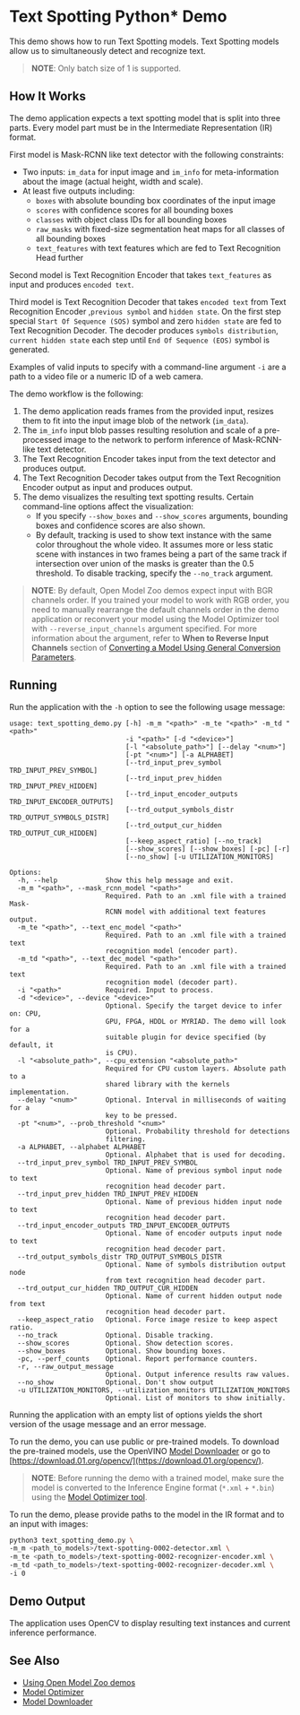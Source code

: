# Text Spotting Python* Demo

This demo shows how to run Text Spotting models. Text Spotting models allow us to simultaneously detect and recognize text.

> **NOTE**: Only batch size of 1 is supported.

## How It Works

The demo application expects a text spotting model that is split into three parts. Every model part must be in the Intermediate Representation (IR) format.

First model is Mask-RCNN like text detector with the following constraints:

* Two inputs: `im_data` for input image and `im_info` for meta-information about the image (actual height, width and scale).
* At least five outputs including:
    * `boxes` with absolute bounding box coordinates of the input image
    * `scores` with confidence scores for all bounding boxes
    * `classes` with object class IDs for all bounding boxes
    * `raw_masks` with fixed-size segmentation heat maps for all classes of all bounding boxes
    * `text_features` with text features which are fed to Text Recognition Head further

Second model is Text Recognition Encoder that takes `text_features` as input and produces `encoded text`.

Third model is Text Recognition Decoder that takes `encoded text` from Text Recognition Encoder ,`previous symbol` and `hidden state`. On the first step special `Start Of Sequence (SOS)` symbol and zero `hidden state` are fed to Text Recognition Decoder. The decoder produces `symbols distribution`, `current hidden state` each step until `End Of Sequence (EOS)` symbol is generated.

Examples of valid inputs to specify with a command-line argument `-i` are a path to a video file or a numeric ID of a web camera.

The demo workflow is the following:

1. The demo application reads frames from the provided input, resizes them to fit into the input image blob of the network (`im_data`).
2. The `im_info` input blob passes resulting resolution and scale of a pre-processed image to the network to perform inference of Mask-RCNN-like text detector.
3. The Text Recognition Encoder takes input from the text detector and produces output.
4. The Text Recognition Decoder takes output from the Text Recognition Encoder output as input and produces output.
5. The demo visualizes the resulting text spotting results. Certain command-line options affect the visualization:
    * If you specify `--show_boxes` and `--show_scores` arguments, bounding boxes and confidence scores are also shown.
    * By default, tracking is used to show text instance with the same color throughout the whole video.
      It assumes more or less static scene with instances in two frames being a part of the same track if intersection over union of the masks is greater than the 0.5 threshold. To disable tracking, specify the `--no_track` argument.

> **NOTE**: By default, Open Model Zoo demos expect input with BGR channels order. If you trained your model to work with RGB order, you need to manually rearrange the default channels order in the demo application or reconvert your model using the Model Optimizer tool with `--reverse_input_channels` argument specified. For more information about the argument, refer to **When to Reverse Input Channels** section of [Converting a Model Using General Conversion Parameters](https://docs.openvinotoolkit.org/latest/_docs_MO_DG_prepare_model_convert_model_Converting_Model_General.html).

## Running

Run the application with the `-h` option to see the following usage message:

```
usage: text_spotting_demo.py [-h] -m_m "<path>" -m_te "<path>" -m_td "<path>"
                             -i "<path>" [-d "<device>"]
                             [-l "<absolute_path>"] [--delay "<num>"]
                             [-pt "<num>"] [-a ALPHABET]
                             [--trd_input_prev_symbol TRD_INPUT_PREV_SYMBOL]
                             [--trd_input_prev_hidden TRD_INPUT_PREV_HIDDEN]
                             [--trd_input_encoder_outputs TRD_INPUT_ENCODER_OUTPUTS]
                             [--trd_output_symbols_distr TRD_OUTPUT_SYMBOLS_DISTR]
                             [--trd_output_cur_hidden TRD_OUTPUT_CUR_HIDDEN]
                             [--keep_aspect_ratio] [--no_track]
                             [--show_scores] [--show_boxes] [-pc] [-r]
                             [--no_show] [-u UTILIZATION_MONITORS]

Options:
  -h, --help            Show this help message and exit.
  -m_m "<path>", --mask_rcnn_model "<path>"
                        Required. Path to an .xml file with a trained Mask-
                        RCNN model with additional text features output.
  -m_te "<path>", --text_enc_model "<path>"
                        Required. Path to an .xml file with a trained text
                        recognition model (encoder part).
  -m_td "<path>", --text_dec_model "<path>"
                        Required. Path to an .xml file with a trained text
                        recognition model (decoder part).
  -i "<path>"           Required. Input to process.
  -d "<device>", --device "<device>"
                        Optional. Specify the target device to infer on: CPU,
                        GPU, FPGA, HDDL or MYRIAD. The demo will look for a
                        suitable plugin for device specified (by default, it
                        is CPU).
  -l "<absolute_path>", --cpu_extension "<absolute_path>"
                        Required for CPU custom layers. Absolute path to a
                        shared library with the kernels implementation.
  --delay "<num>"       Optional. Interval in milliseconds of waiting for a
                        key to be pressed.
  -pt "<num>", --prob_threshold "<num>"
                        Optional. Probability threshold for detections
                        filtering.
  -a ALPHABET, --alphabet ALPHABET
                        Optional. Alphabet that is used for decoding.
  --trd_input_prev_symbol TRD_INPUT_PREV_SYMBOL
                        Optional. Name of previous symbol input node to text
                        recognition head decoder part.
  --trd_input_prev_hidden TRD_INPUT_PREV_HIDDEN
                        Optional. Name of previous hidden input node to text
                        recognition head decoder part.
  --trd_input_encoder_outputs TRD_INPUT_ENCODER_OUTPUTS
                        Optional. Name of encoder outputs input node to text
                        recognition head decoder part.
  --trd_output_symbols_distr TRD_OUTPUT_SYMBOLS_DISTR
                        Optional. Name of symbols distribution output node
                        from text recognition head decoder part.
  --trd_output_cur_hidden TRD_OUTPUT_CUR_HIDDEN
                        Optional. Name of current hidden output node from text
                        recognition head decoder part.
  --keep_aspect_ratio   Optional. Force image resize to keep aspect ratio.
  --no_track            Optional. Disable tracking.
  --show_scores         Optional. Show detection scores.
  --show_boxes          Optional. Show bounding boxes.
  -pc, --perf_counts    Optional. Report performance counters.
  -r, --raw_output_message
                        Optional. Output inference results raw values.
  --no_show             Optional. Don't show output
  -u UTILIZATION_MONITORS, --utilization_monitors UTILIZATION_MONITORS
                        Optional. List of monitors to show initially.
```

Running the application with an empty list of options yields the short version of the usage message and an error message.

To run the demo, you can use public or pre-trained models. To download the pre-trained models, use the OpenVINO [Model Downloader](../../../tools/downloader/README.md) or go to [https://download.01.org/opencv/](https://download.01.org/opencv/).

> **NOTE**: Before running the demo with a trained model, make sure the model is converted to the Inference Engine format (`*.xml` + `*.bin`) using the [Model Optimizer tool](https://docs.openvinotoolkit.org/latest/_docs_MO_DG_Deep_Learning_Model_Optimizer_DevGuide.html).

To run the demo, please provide paths to the model in the IR format and to an input with images:
```bash
python3 text_spotting_demo.py \
-m_m <path_to_models>/text-spotting-0002-detector.xml \
-m_te <path_to_models>/text-spotting-0002-recognizer-encoder.xml \
-m_td <path_to_models>/text-spotting-0002-recognizer-decoder.xml \
-i 0
```

## Demo Output

The application uses OpenCV to display resulting text instances and current inference performance.

## See Also
* [Using Open Model Zoo demos](../../README.md)
* [Model Optimizer](https://docs.openvinotoolkit.org/latest/_docs_MO_DG_Deep_Learning_Model_Optimizer_DevGuide.html)
* [Model Downloader](../../../tools/downloader/README.md)
